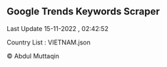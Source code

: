 

## Google Trends Keywords Scraper 
 
Last Update 15-11-2022 , 02:42:52

Country List :
VIETNAM.json



© Abdul Muttaqin 
